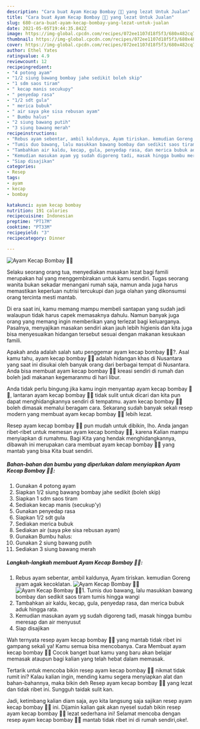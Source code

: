 ```yaml
---
description: "Cara buat Ayam Kecap Bombay 🐔🧅 yang lezat Untuk Jualan"
title: "Cara buat Ayam Kecap Bombay 🐔🧅 yang lezat Untuk Jualan"
slug: 680-cara-buat-ayam-kecap-bombay-yang-lezat-untuk-jualan
date: 2021-05-05T19:44:35.842Z
image: https://img-global.cpcdn.com/recipes/072ee1107d18f5f3/680x482cq70/ayam-kecap-bombay-🐔🧅-foto-resep-utama.jpg
thumbnail: https://img-global.cpcdn.com/recipes/072ee1107d18f5f3/680x482cq70/ayam-kecap-bombay-🐔🧅-foto-resep-utama.jpg
cover: https://img-global.cpcdn.com/recipes/072ee1107d18f5f3/680x482cq70/ayam-kecap-bombay-🐔🧅-foto-resep-utama.jpg
author: Ethel Yates
ratingvalue: 4.9
reviewcount: 12
recipeingredient:
- "4 potong ayam"
- "1/2 siung bawang bombay jahe sedikit boleh skip"
- "1 sdm saos tiram"
- " kecap manis secukupy"
- " penyedap rasa"
- "1/2 sdt gula"
- " merica bubuk"
- " air saya pke sisa rebusan ayam"
- " Bumbu halus"
- "2 siung bawang putih"
- "3 siung bawang merah"
recipeinstructions:
- "Rebus ayam sebentar, ambil kaldunya, Ayam tiriskan. kemudian Goreng ayam agak kecoklatan."
- "Tumis duo bawang, lalu masukkan bawang bombay dan sedikit saos tiram tumis hingga wangi"
- "Tambahkan air kaldu, kecap, gula, penyedap rasa, dan merica bubuk aduk hingga rata."
- "Kemudian masukan ayam yg sudah digoreng tadi, masak hingga bumbu meresap dan air menyusut"
- "Siap disajikan"
categories:
- Resep
tags:
- ayam
- kecap
- bombay

katakunci: ayam kecap bombay 
nutrition: 191 calories
recipecuisine: Indonesian
preptime: "PT17M"
cooktime: "PT33M"
recipeyield: "3"
recipecategory: Dinner

---
```



![Ayam Kecap Bombay 🐔🧅](https://img-global.cpcdn.com/recipes/072ee1107d18f5f3/680x482cq70/ayam-kecap-bombay-🐔🧅-foto-resep-utama.jpg)

Selaku seorang orang tua, menyediakan masakan lezat bagi famili merupakan hal yang menggembirakan untuk kamu sendiri. Tugas seorang  wanita bukan sekadar menangani rumah saja, namun anda juga harus memastikan keperluan nutrisi tercukupi dan juga olahan yang dikonsumsi orang tercinta mesti mantab.

Di era  saat ini, kamu memang mampu membeli santapan yang sudah jadi walaupun tidak harus capek memasaknya dahulu. Namun banyak juga orang yang memang ingin memberikan yang terlezat bagi keluarganya. Pasalnya, menyajikan masakan sendiri akan jauh lebih higienis dan kita juga bisa menyesuaikan hidangan tersebut sesuai dengan makanan kesukaan famili. 



Apakah anda adalah salah satu penggemar ayam kecap bombay 🐔🧅?. Asal kamu tahu, ayam kecap bombay 🐔🧅 adalah hidangan khas di Nusantara yang saat ini disukai oleh banyak orang dari berbagai tempat di Nusantara. Anda bisa membuat ayam kecap bombay 🐔🧅 kreasi sendiri di rumah dan boleh jadi makanan kegemaranmu di hari libur.

Anda tidak perlu bingung jika kamu ingin menyantap ayam kecap bombay 🐔🧅, lantaran ayam kecap bombay 🐔🧅 tidak sulit untuk dicari dan kita pun dapat menghidangkannya sendiri di tempatmu. ayam kecap bombay 🐔🧅 boleh dimasak memalui beragam cara. Sekarang sudah banyak sekali resep modern yang membuat ayam kecap bombay 🐔🧅 lebih lezat.

Resep ayam kecap bombay 🐔🧅 pun mudah untuk dibikin, lho. Anda jangan ribet-ribet untuk memesan ayam kecap bombay 🐔🧅, karena Kalian mampu menyiapkan di rumahmu. Bagi Kita yang hendak menghidangkannya, dibawah ini merupakan cara membuat ayam kecap bombay 🐔🧅 yang mantab yang bisa Kita buat sendiri.

<!--inarticleads1-->

##### Bahan-bahan dan bumbu yang diperlukan dalam menyiapkan Ayam Kecap Bombay 🐔🧅:

1. Gunakan 4 potong ayam
1. Siapkan 1/2 siung bawang bombay jahe sedikit (boleh skip)
1. Siapkan 1 sdm saos tiram
1. Sediakan  kecap manis (secukup&#39;y)
1. Gunakan  penyedap rasa
1. Siapkan 1/2 sdt gula
1. Sediakan  merica bubuk
1. Sediakan  air (saya pke sisa rebusan ayam)
1. Gunakan  Bumbu halus:
1. Gunakan 2 siung bawang putih
1. Sediakan 3 siung bawang merah




<!--inarticleads2-->

##### Langkah-langkah membuat Ayam Kecap Bombay 🐔🧅:

1. Rebus ayam sebentar, ambil kaldunya, Ayam tiriskan. kemudian Goreng ayam agak kecoklatan.
<img src="https://img-global.cpcdn.com/steps/0d77c7bc3dca298e/160x128cq70/ayam-kecap-bombay-🐔🧅-langkah-memasak-1-foto.jpg" alt="Ayam Kecap Bombay 🐔🧅"><img src="https://img-global.cpcdn.com/steps/ac0ce64fa9b74bee/160x128cq70/ayam-kecap-bombay-🐔🧅-langkah-memasak-1-foto.jpg" alt="Ayam Kecap Bombay 🐔🧅">1. Tumis duo bawang, lalu masukkan bawang bombay dan sedikit saos tiram tumis hingga wangi
1. Tambahkan air kaldu, kecap, gula, penyedap rasa, dan merica bubuk aduk hingga rata.
1. Kemudian masukan ayam yg sudah digoreng tadi, masak hingga bumbu meresap dan air menyusut
1. Siap disajikan




Wah ternyata resep ayam kecap bombay 🐔🧅 yang mantab tidak ribet ini gampang sekali ya! Kamu semua bisa mencobanya. Cara Membuat ayam kecap bombay 🐔🧅 Cocok banget buat kamu yang baru akan belajar memasak ataupun bagi kalian yang telah hebat dalam memasak.

Tertarik untuk mencoba bikin resep ayam kecap bombay 🐔🧅 nikmat tidak rumit ini? Kalau kalian ingin, mending kamu segera menyiapkan alat dan bahan-bahannya, maka bikin deh Resep ayam kecap bombay 🐔🧅 yang lezat dan tidak ribet ini. Sungguh taidak sulit kan. 

Jadi, ketimbang kalian diam saja, ayo kita langsung saja sajikan resep ayam kecap bombay 🐔🧅 ini. Dijamin kalian gak akan nyesel sudah bikin resep ayam kecap bombay 🐔🧅 lezat sederhana ini! Selamat mencoba dengan resep ayam kecap bombay 🐔🧅 mantab tidak ribet ini di rumah sendiri,oke!.

